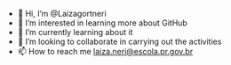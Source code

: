 - 👋 Hi, I’m @Laizagortneri
- 👀 I’m interested in learning more about GitHub
- 🌱 I’m currently learning about it
- 💞️ I’m looking to collaborate in carrying out the activities
- 📫 How to reach me laiza.neri@escola.pr.gov.br

<!---
Laizagortneri/Laizagortneri is a ✨ special ✨ repository because its `README.md` (this file) appears on your GitHub profile.
You can click the Preview link to take a look at your changes.
--->
